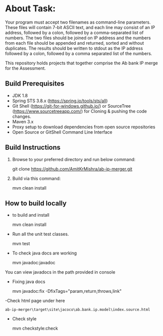 # About Task:
Your program must accept two filenames as command-line parameters. These files will contain 7-bit 
	ASCII text, and each line may consist of an IP address, followed by a colon, followed by a comma-separated
	list of numbers. The two files should be joined on IP address and the numbers from each file should be appended
    and returned, sorted and without duplicates. The results should be written to stdout as the IP address 
    followed by a colon, followed by a comma separated list of the numbers.  

This repository holds projects that together comprise the Ab bank IP merge for the Assessment.

## Build Prerequisites

* JDK 1.8
* Spring STS 3.8.x (https://spring.io/tools/sts/all) 
* Git Shell (https://git-for-windows.github.io/) or SourceTree (https://www.sourcetreeapp.com/) for Cloning & pushing the code changes. 
* Maven 3.x
* Proxy setup to download dependencies from open source repositories
* Open Source or GitShell Command Line Interface

## Build Instructions

1. Browse to your preferred directory and run below command:

    git clone https://github.com/AmitKrMishra/ab-ip-merger.git

2. Build via this command:
   
    mvn clean install

How to build locally
--------------------

- to build and install

	mvn clean install

- Run all the unit test classes.

    mvn test	
	
- To check java docs are working
   
    mvn javadoc:javadoc

You can view javadocs in the path provided in console

- Fixing java docs	
	
	mvn javadoc:fix -DfixTags="param,return,throws,link"


-Check html page under here
    
	ab-ip-merger\target\site\jacoco\ab.bank.ip.model\index.source.html    
	
- Check style

	mvn checkstyle:check	


